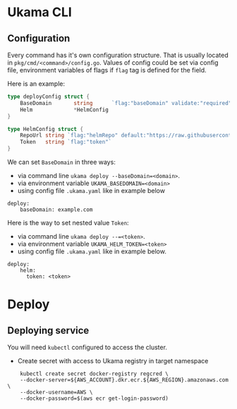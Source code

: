 # Ukama CLI

## Configuration 

Every command has it's own configuration structure. That is usually located in `pkg/cmd/<command>/config.go`.
Values of config could be set via config file, environment variables of flags if `flag` tag is defined for the field.

Here is an example: 
``` go
type deployConfig struct {		
	BaseDomain       string      `flag:"baseDomain" validate:"required"`
	Helm             *HelmConfig	
}

type HelmConfig struct {
	RepoUrl string `flag:"helmRepo" default:"https://raw.githubusercontent.com/ukama/helm-charts/repo-index"`
	Token   string `flag:"token"`
}
```

We can set `BaseDomain` in three ways:
- via command line `ukama deploy --baseDomain=<domain>`.
- via environment variable `UKAMA_BASEDOMAIN=<domain>`
- using config file `.ukama.yaml` like in example below
```
deploy:
    baseDomain: example.com  
```


Here is the way to set nested value `Token`:
- via command line `ukama deploy --=<token>`.
- via environment variable `UKAMA_HELM_TOKEN=<token>`
- using config file `.ukama.yaml` like in example below.
```
deploy:
    helm:      
      token: <token>
```


# Deploy

## Deploying service 

You will need `kubectl` configured to access the cluster. 
- Create secret with access to Ukama registry in target namespace  
```
    kubectl create secret docker-registry regcred \
    --docker-server=${AWS_ACCOUNT}.dkr.ecr.${AWS_REGION}.amazonaws.com \
    --docker-username=AWS \
    --docker-password=$(aws ecr get-login-password)
```